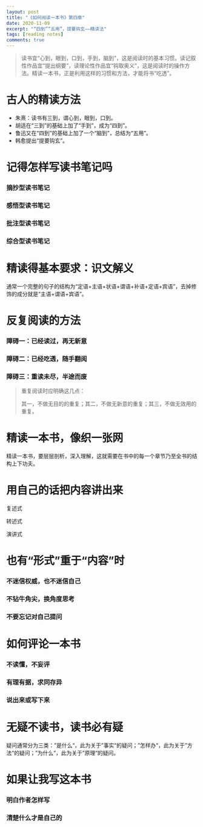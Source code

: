 ```yaml
---
layout: post
title: "《如何阅读一本书》第四章"
date: 2020-11-09
excerpt: "“四到”“五用”，提要钩玄——精读法"
tags: [reading notes]
comments: true
---
```


> 读书宜“心到，眼到，口到，手到，脑到”，这是阅读时的基本习惯。读记叙性作品宜“提出纲要”，读理论性作品宜“钩取奥义”，这是阅读时的操作方法。精读一本书，正是利用这样的习惯和方法，才能将书“吃透”。

# 古人的精读方法

- 朱熹：读书有三到，谓心到，眼到，口到。
- 胡适在“三到”的基础上加了“手到”，成为“四到”。
- 鲁迅又在“四到”的基础上加了一个“脑到”，总结为“五用”。
- 韩愈提出“提要钩玄”。

# 记得怎样写读书笔记吗

### 摘抄型读书笔记

### 感悟型读书笔记

### 批注型读书笔记

### 综合型读书笔记

# 精读得基本要求：识文解义

通常一个完整的句子的结构为“定语+主语+状语+谓语+补语+定语+宾语”，去掉修饰的成分就是“主语+谓语+宾语”。

# 反复阅读的方法

### 障碍一：已经读过，再无新意

### 障碍二：已经吃透，随手翻阅

### 障碍三：重读未尽，半途而废

> 重复阅读时应明确这几点：
>
> 其一，不做无目的的重复；其二，不做无新意的重复；其三，不做无效用的重复。

# 精读一本书，像织一张网

精读一本书，要层层剖析，深入理解，这就需要在书中的每一个章节乃至全书的结构上下功夫。

# 用自己的话把内容讲出来

复述式

转述式

演讲式

# 也有“形式”重于“内容”时

### 不迷信权威，也不迷信自己

### 不钻牛角尖，换角度思考

### 不要忘记对自己提问

# 如何评论一本书

### 不读懂，不妄评

### 有理有据，求同存异

### 说出来或写下来

# 无疑不读书，读书必有疑

疑问通常分为三类：”是什么“，此为关于”事实“的疑问；”怎样办“，此为关于”方法“的疑问；”为什么“，此为关于”原理“的疑问。

# 如果让我写这本书

### 明白作者怎样写

### 清楚什么才是自己的

